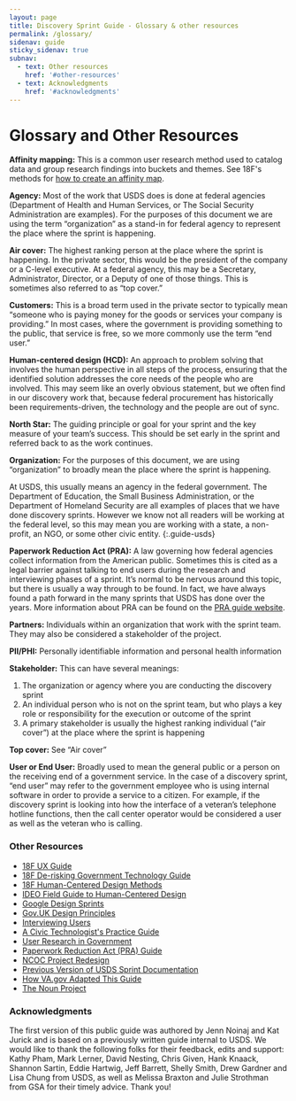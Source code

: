 ```yaml
---
layout: page
title: Discovery Sprint Guide - Glossary & other resources
permalink: /glossary/
sidenav: guide
sticky_sidenav: true
subnav:
  - text: Other resources
    href: '#other-resources'
  - text: Acknowledgments
    href: '#acknowledgments'
---
```


# Glossary and Other Resources

**Affinity mapping:** This is a common user research method used to catalog data and group research findings into buckets and themes. See 18F's methods for <a href="https://methods.18f.gov/decide/affinity-mapping/">how to create an affinity map</a>.

**Agency:** Most of the work that USDS does is done at federal agencies (Department of Health and Human Services, or The Social Security Administration are examples). For the purposes of this document we are using the term “organization” as a stand-in for federal agency to represent the place where the sprint is happening.

**Air cover:** The highest ranking person at the place where the sprint is happening. In the private sector, this would be the president of the company or a C-level executive. At a federal agency, this may be a Secretary, Administrator, Director, or a Deputy of one of those things. This is sometimes also referred to as “top cover.”

**Customers:** This is a broad term used in the private sector to typically mean “someone who is paying money for the goods or services your company is providing.” In most cases, where the government is providing something to the public, that service is free, so we more commonly use the term “end user.” 

**Human-centered design (HCD):** An approach to problem solving that involves the human perspective in all steps of the process, ensuring that the identified solution addresses the core needs of the people who are involved. This may seem like an overly obvious statement, but we often find in our discovery work that, because federal procurement has historically been requirements-driven, the technology and the people are out of sync. 

**North Star:** The guiding principle or goal for your sprint and the key measure of your team’s success. This should be set early in the sprint and referred back to as the work continues. 

**Organization:** For the purposes of this document, we are using “organization” to broadly mean the place where the sprint is happening. 

At USDS, this usually means an agency in the federal government. The Department of Education, the Small Business Administration, or the Department of Homeland Security are all examples of places that we have done discovery sprints. However we know not all readers will be working at the federal level, so this may mean you are working with a state, a non-profit, an NGO, or some other civic entity.
{:.guide-usds}

**Paperwork Reduction Act (PRA):** A law governing how federal agencies collect information from the American public. Sometimes this is cited as a legal barrier against talking to end users during the research and interviewing phases of a sprint. It’s normal to be nervous around this topic, but there is usually a way through to be found. In fact, we have always found a path forward in the many sprints that USDS has done over the years. More information about PRA can be found on the <a href="https://pra.digital.gov/">PRA guide website</a>.

**Partners:** Individuals within an organization that work with the sprint team. They may also be considered a stakeholder of the project.

**PII/PHI:** Personally identifiable information and personal health information

**Stakeholder:** This can have several meanings:
1. The organization or agency where you are conducting the discovery sprint
2. An individual person who is not on the sprint team, but who plays a key role or responsibility for the execution or outcome of the sprint
3. A primary stakeholder is usually the highest ranking individual (“air cover”) at the place where the sprint is happening

**Top cover:** See “Air cover”

**User or End User:** Broadly used to mean the general public or a person on the receiving end of a government service. In the case of a discovery sprint, “end user” may refer to the government employee who is using internal software in order to provide a service to a citizen. For example, if the discovery sprint is looking into how the interface of a veteran’s telephone hotline functions, then the call center operator would be considered a user as well as the veteran who is calling.

### Other Resources
* <a href="https://ux-guide.18f.gov/" target="_blank">18F UX Guide</a>
* <a href="https://derisking-guide.18f.gov/" target="_blank">18F De-risking Government Technology Guide</a>
* <a href="https://methods.18f.gov/" target="_blank">18F Human-Centered Design Methods</a>
* <a href="https://www.designkit.org/" target="_blank">IDEO Field Guide to Human-Centered Design</a>
* <a href="https://www.gv.com/sprint/" target="_blank">Google Design Sprints</a>
* <a href="https://www.gov.uk/guidance/government-design-principles" target="_blank">Gov.UK Design Principles</a>
* <a href="https://rosenfeldmedia.com/books/interviewing-users/details/excerpts/" target="_blank">Interviewing Users</a>
* <a href="https://cydharrell.com/book//" target="_blank">A Civic Technologist's Practice Guide</a>
* <a href="https://medium.com/@ErieMeyer/user-research-is-not-illegal-uncle-sam-51f2f92a280a" target="_blank">User Research in Government</a>
* <a href="https://pra.digital.gov/" target="_blank">Paperwork Reduction Act (PRA) Guide</a>
* <a href="https://ncoc.org/project-redesign/" target="_blank">NCOC Project Redesign</a>
* <a href="https://www.linkedin.com/pulse/government-discovery-sprint-playbook-how-lessons-learned-kathy-pham/" target="_blank">Previous Version of USDS Sprint Documentation</a>
* <a href="https://github.com/department-of-veterans-affairs/va.gov-team/blob/master/platform/research/discovery-sprints/how-to-run-discovery-sprint.md/" target="_blank">How VA.gov Adapted This Guide</a>
* <a href="https://thenounproject.com/" target="_blank">The Noun Project</a>

### Acknowledgments
The first version of this public guide was authored by Jenn Noinaj and Kat Jurick and is based on a previously written guide internal to USDS. We would like to thank the following folks for their feedback, edits and support: Kathy Pham, Mark Lerner, David Nesting, Chris Given, Hank Knaack, Shannon Sartin, Eddie Hartwig, Jeff Barrett, Shelly Smith, Drew Gardner and Lisa Chung from USDS, as well as Melissa Braxton and Julie Strothman from GSA for their timely advice. Thank you!
